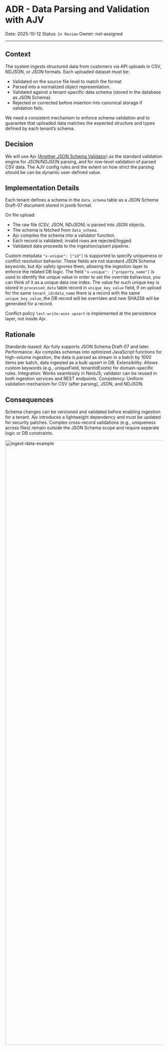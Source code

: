 # ADR - Data Parsing and Validation with AJV

Date: 2025-10-12
Status: `In Review`
Owner: not-assigned

---

## Context

The system ingests structured data from customers via API uploads in CSV, NDJSON, or JSON formats.
Each uploaded dataset must be:
- Validated on the source file level to match the format
- Parsed into a normalized object representation.
- Validated against a tenant-specific data schema (stored in the database as JSON Schema).
- Rejected or corrected before insertion into canonical storage if validation fails.

We need a consistent mechanism to enforce schema validation and to guarantee that uploaded data matches the expected structure and types defined by each tenant’s schema.

## Decision

We will use Ajv [(Another JSON Schema Validator)](https://ajv.js.org/) as the standard validation engine for JSON/NDJSON parsing, and for row-level validation of parsed CSV data.
The AJV config rules and the extent on how strict the parsing should be can be dynamic user-defined value.

## Implementation Details

Each tenant defines a schema in the `data_schema` table as a JSON Schema Draft-07 document stored in jsonb format.

On file upload:
- The raw file (CSV, JSON, NDJSON) is parsed into JSON objects.
- The schema is fetched from `data_schema`.
- Ajv compiles the schema into a validator function.
- Each record is validated; invalid rows are rejected/logged.
- Validated data proceeds to the ingestion/upsert pipeline.

Custom metadata `"x-unique": ["id"]` is supported to specify uniqueness or conflict resolution behavior. These fields are not standard JSON Schema keywords, but Ajv safely ignores them, allowing the ingestion layer to enforce the related DB logic.
The field `"x-unique": ["property_name"]` is used to identify the unique value in order to set the override behaviour, you can think of it as a unique data row index.
The value for such unique key is stored in `processed_data` table record in `unique_key_value` field, 
if on upload for the same `tenant_id/data_name` there is a record with the same `unique_key_value`, the DB record will be overriden and new SHA256 will be generated for a record.

Conflict policy `last-write-wins upsert` is implemented at the persistence layer, not inside Ajv.

## Rationale

Standards-based: Ajv fully supports JSON Schema Draft-07 and later.
Performance: Ajv compiles schemas into optimized JavaScript functions for high-volume ingestion, the data is parsed as stream in a batch by 1000 items per batch, data ingested as a bulk upsert in DB.
Extensibility: Allows custom keywords (e.g., uniqueField, tenantIdExists) for domain-specific rules.
Integration: Works seamlessly in NestJS; validator can be reused in both ingestion services and REST endpoints.
Consistency: Uniform validation mechanism for CSV (after parsing), JSON, and NDJSON.

## Consequences

Schema changes can be versioned and validated before enabling ingestion for a tenant.
Ajv introduces a lightweight dependency and must be updated for security patches.
Complex cross-record validations (e.g., uniqueness across files) remain outside the JSON Schema scope and require separate logic or DB constraints.

<img width="2236" height="1930" alt="ingest-data-example" src="https://github.com/user-attachments/assets/fb512e61-abf3-4094-9f51-81aede6b6b9b" />


